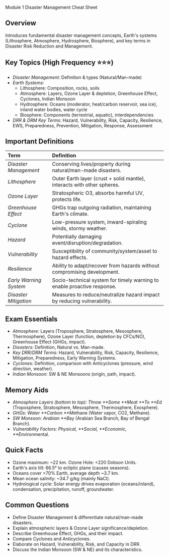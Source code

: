 Module 1 Disaster Management Cheat Sheet

## Overview
Introduces fundamental disaster management concepts, Earth's systems (Lithosphere, Atmosphere, Hydrosphere, Biosphere), and key terms in Disaster Risk Reduction and Management.

## Key Topics (High Frequency ⭐⭐⭐)
- *Disaster Management:* Definition & types (Natural/Man-made)
- *Earth Systems:*
    - Lithosphere: Composition, rocks, soils
    - Atmosphere: Layers, Ozone Layer & depletion, Greenhouse Effect, Cyclones, Indian Monsoon
    - Hydrosphere: Oceans (moderator, heat/carbon reservoir, sea ice), inland water bodies, water cycle
    - Biosphere: Components (terrestrial, aquatic), interdependencies
- *DRR & DRM Key Terms:* Hazard, Vulnerability, Risk, Capacity, Resilience, EWS, Preparedness, Prevention, Mitigation, Response, Assessment

## Important Definitions
| Term                       | Definition                                                                               |
| :------------------------- | :--------------------------------------------------------------------------------------- |
| *Disaster Management*    | Conserving lives/property during natural/man-made disasters.                             |
| *Lithosphere*            | Outer Earth layer (crust + solid mantle), interacts with other spheres.                  |
| *Ozone Layer*            | Stratospheric O3, absorbs harmful UV, protects life.                                     |
| *Greenhouse Effect*      | GHGs trap outgoing radiation, maintaining Earth's climate.                               |
| *Cyclone*                | Low-pressure system, inward-spiraling winds, stormy weather.                             |
| *Hazard*                 | Potentially damaging event/disruption/degradation.                                       |
| *Vulnerability*          | Susceptibility of community/system/asset to hazard effects.                              |
| *Resilience*             | Ability to adapt/recover from hazards without compromising development.                  |
| *Early Warning System*   | Socio-technical system for timely warning to enable proactive response.                  |
| *Disaster Mitigation*    | Measures to reduce/neutralize hazard impact by reducing vulnerability.                   |

## Exam Essentials
- *Atmosphere:* Layers (Troposphere, Stratosphere, Mesosphere, Thermosphere), Ozone Layer (function, depletion by CFCs/NO), Greenhouse Effect (GHGs, impact).
- *Disasters:* Definition, Natural vs. Man-made.
- *Key DRR/DRM Terms:* Hazard, Vulnerability, Risk, Capacity, Resilience, Mitigation, Preparedness, Early Warning Systems.
- *Cyclones:* Definition, comparison with Anticyclones (pressure, wind direction, weather).
- *Indian Monsoon:* SW & NE Monsoons (origin, path, impact).

## Memory Aids
- *Atmosphere Layers (bottom to top):* *Throw **Some **Meat **To **E*d (Troposphere, Stratosphere, Mesosphere, Thermosphere, Exosphere).
- *GHGs:* *Water **Carbon **M*ethane (Water vapor, CO2, Methane).
- *SW Monsoon:* *Arabian **B*ay (Arabian Sea Branch, Bay of Bengal Branch).
- *Vulnerability Factors:* *Physical, **Social, **Economic, **E*nvironmental.

## Quick Facts
- Ozone maximum: ~22 km. Ozone Hole: <220 Dobson Units.
- Earth's axis tilt: 66.5° to ecliptic plane (causes seasons).
- Oceans cover >70% Earth, average depth ~3.7 km.
- Mean ocean salinity: ~34.7 g/kg (mainly NaCl).
- Hydrological cycle: Solar energy drives evaporation (oceans/inland), condensation, precipitation, runoff, groundwater.

## Common Questions
- Define Disaster Management & differentiate natural/man-made disasters.
- Explain atmospheric layers & Ozone Layer significance/depletion.
- Describe Greenhouse Effect, GHGs, and their impact.
- Compare Cyclones and Anticyclones.
- Elaborate on Hazard, Vulnerability, Risk, and Capacity in DRR.
- Discuss the Indian Monsoon (SW & NE) and its characteristics.
